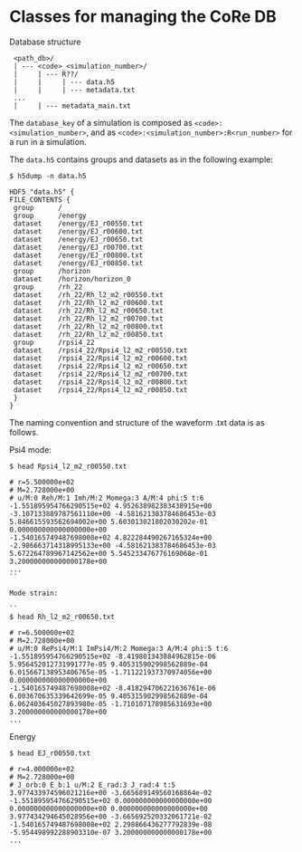 # Classes for managing the CoRe DB

Database structure

     <path_db>/
     | --- <code>_<simulation_number>/
     |     | --- R??/
     | 	   | 	 | --- data.h5
     |	   | 	 | --- metadata.txt 
     ...   
     | 	   | --- metadata_main.txt

The `database_key` of a simulation is composed as `<code>:<simulation_number>`, and as `<code>:<simulation_number>:R<run_number>` for a run in a simulation.

The `data.h5` contains groups and datasets as in the following example:

```
$ h5dump -n data.h5

HDF5 "data.h5" {
FILE_CONTENTS {
 group      /
 group      /energy
 dataset    /energy/EJ_r00550.txt
 dataset    /energy/EJ_r00600.txt
 dataset    /energy/EJ_r00650.txt
 dataset    /energy/EJ_r00700.txt
 dataset    /energy/EJ_r00800.txt
 dataset    /energy/EJ_r00850.txt
 group      /horizon
 dataset    /horizon/horizon_0
 group      /rh_22
 dataset    /rh_22/Rh_l2_m2_r00550.txt
 dataset    /rh_22/Rh_l2_m2_r00600.txt
 dataset    /rh_22/Rh_l2_m2_r00650.txt
 dataset    /rh_22/Rh_l2_m2_r00700.txt
 dataset    /rh_22/Rh_l2_m2_r00800.txt
 dataset    /rh_22/Rh_l2_m2_r00850.txt
 group      /rpsi4_22
 dataset    /rpsi4_22/Rpsi4_l2_m2_r00550.txt
 dataset    /rpsi4_22/Rpsi4_l2_m2_r00600.txt
 dataset    /rpsi4_22/Rpsi4_l2_m2_r00650.txt
 dataset    /rpsi4_22/Rpsi4_l2_m2_r00700.txt
 dataset    /rpsi4_22/Rpsi4_l2_m2_r00800.txt
 dataset    /rpsi4_22/Rpsi4_l2_m2_r00850.txt
 }
}
```

The naming convention and structure of the waveform .txt data is as follows.

Psi4 mode:

```
$ head Rpsi4_l2_m2_r00550.txt

# r=5.500000e+02
# M=2.728000e+00
# u/M:0 Reh/M:1 Imh/M:2 Momega:3 A/M:4 phi:5 t:6
-1.551895954766290515e+02 4.952638982383438915e+00 -3.107133889787561110e+00 -4.581621383784686453e-03 5.846615593562694002e+00 5.603013021802030202e-01 0.000000000000000000e+00
-1.540165749487698008e+02 4.822284490267165324e+00 -2.986663714318995133e+00 -4.581621383784686453e-03 5.672264789967142562e+00 5.545233476776169068e-01 3.200000000000000178e+00
...
``

Mode strain:

``
$ head Rh_l2_m2_r00650.txt

# r=6.500000e+02
# M=2.728000e+00
# u/M:0 RePsi4/M:1 ImPsi4/M:2 Momega:3 A/M:4 phi:5 t:6
-1.551895954766290515e+02 -8.419801343884962815e-06 5.956452012731991777e-05 9.405315902998562889e-04 6.015667138953406765e-05 -1.711221937370974056e+00 0.000000000000000000e+00
-1.540165749487698008e+02 -8.418294706221636761e-06 6.003670635339642699e-05 9.405315902998562889e-04 6.062403645027893980e-05 -1.710107178985631693e+00 3.200000000000000178e+00
...
```

Energy

```
$ head EJ_r00550.txt

# r=4.000000e+02
# M=2.728000e+00
# J_orb:0 E_b:1 u/M:2 E_rad:3 J_rad:4 t:5
3.977433974596021216e+00 -3.665689149560168864e-02 -1.551895954766290515e+02 0.000000000000000000e+00 0.000000000000000000e+00 0.000000000000000000e+00
3.977434294645028956e+00 -3.665692520332061721e-02 -1.540165749487698008e+02 2.298866436277792839e-08 -5.954498992288903310e-07 3.200000000000000178e+00
...
```
